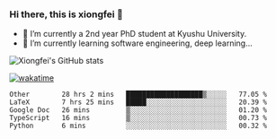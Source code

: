 ### Hi there, this is xiongfei 👋


- 🔭 I’m currently a 2nd year PhD student at Kyushu University.
- 🌱 I’m currently learning software engineering, deep learning...

<!--
**Toma62299781/Toma62299781** is a ✨ _special_ ✨ repository because its `README.md` (this file) appears on your GitHub profile.
Here are some ideas to get you started:
-->

![Xiongfei's GitHub stats](https://github-readme-stats.vercel.app/api?username=Toma62299781)


[![wakatime](https://wakatime.com/badge/user/9e8d5516-d162-43e7-9563-87295d455a71.svg)](https://wakatime.com/@9e8d5516-d162-43e7-9563-87295d455a71)

<!--START_SECTION:waka-->
```text
Other        28 hrs 2 mins   ███████████████████▒░░░░░   77.05 % 
LaTeX        7 hrs 25 mins   █████░░░░░░░░░░░░░░░░░░░░   20.39 % 
Google Doc   26 mins         ▒░░░░░░░░░░░░░░░░░░░░░░░░   01.20 % 
TypeScript   16 mins         ▒░░░░░░░░░░░░░░░░░░░░░░░░   00.73 % 
Python       6 mins          ░░░░░░░░░░░░░░░░░░░░░░░░░   00.32 % 
```
<!--END_SECTION:waka-->

